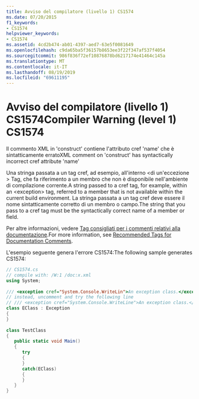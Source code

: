 ```yaml
---
title: Avviso del compilatore (livello 1) CS1574
ms.date: 07/20/2015
f1_keywords:
- CS1574
helpviewer_keywords:
- CS1574
ms.assetid: 4cd2b474-ab01-4397-aed7-63e5f0081649
ms.openlocfilehash: c9da65ba5f36157b8653ee3f22f347af537f4054
ms.sourcegitcommit: 986f836f72ef10876878bd6217174e41464c145a
ms.translationtype: MT
ms.contentlocale: it-IT
ms.lasthandoff: 08/19/2019
ms.locfileid: "69611195"
---
```

# <a name="compiler-warning-level-1-cs1574"></a><span data-ttu-id="52ed0-102">Avviso del compilatore (livello 1) CS1574</span><span class="sxs-lookup"><span data-stu-id="52ed0-102">Compiler Warning (level 1) CS1574</span></span>
<span data-ttu-id="52ed0-103">Il commento XML in 'construct' contiene l'attributo cref 'name' che è sintatticamente errato</span><span class="sxs-lookup"><span data-stu-id="52ed0-103">XML comment on 'construct' has syntactically incorrect cref attribute 'name'</span></span>  
  
 <span data-ttu-id="52ed0-104">Una stringa passata a un tag cref, ad esempio, all'interno \<di un'eccezione > Tag, che fa riferimento a un membro che non è disponibile nell'ambiente di compilazione corrente.</span><span class="sxs-lookup"><span data-stu-id="52ed0-104">A string passed to a cref tag, for example, within an \<exception> tag, referred to a member that is not available within the current build environment.</span></span> <span data-ttu-id="52ed0-105">La stringa passata a un tag cref deve essere il nome sintatticamente corretto di un membro o campo.</span><span class="sxs-lookup"><span data-stu-id="52ed0-105">The string that you pass to a cref tag must be the syntactically correct name of a member or field.</span></span>  
  
 <span data-ttu-id="52ed0-106">Per altre informazioni, vedere [Tag consigliati per i commenti relativi alla documentazione](../programming-guide/xmldoc/recommended-tags-for-documentation-comments.md).</span><span class="sxs-lookup"><span data-stu-id="52ed0-106">For more information, see [Recommended Tags for Documentation Comments](../programming-guide/xmldoc/recommended-tags-for-documentation-comments.md).</span></span>  
  
 <span data-ttu-id="52ed0-107">L'esempio seguente genera l'errore CS1574:</span><span class="sxs-lookup"><span data-stu-id="52ed0-107">The following sample generates CS1574:</span></span>  
  
```csharp  
// CS1574.cs  
// compile with: /W:1 /doc:x.xml  
using System;  
  
/// <exception cref="System.Console.WriteLin">An exception class.</exception>   // CS1574  
// instead, uncomment and try the following line  
// /// <exception cref="System.Console.WriteLine">An exception class.</exception>  
class EClass : Exception  
{  
}  
  
class TestClass  
{  
   public static void Main()  
   {  
      try  
      {  
      }  
      catch(EClass)  
      {  
      }  
   }  
}  
```
